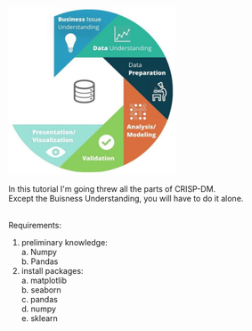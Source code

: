 <img alt='CRISP-DM' src="https://github.com/lanyado/ML/raw/master/Other%20useful%20stuff/CRISP-DM.jpg" data-canonical-src="https://github.com/lanyado/ML/raw/master/Other%20useful%20stuff/CRISP-DM.jpg" width="300" height="300" />

In this tutorial I'm going threw all the parts of CRISP-DM.<br/>
Except the Buisness Understanding, you will have to do it alone.<br/><br/>


Requirements:<br/>
1. preliminary knowledge:<br/>
	a. Numpy<br/>
	b. Pandas<br/>
2. install packages:<br/>
	a. matplotlib<br/>
	b. seaborn<br/>
	c. pandas<br/>
	d. numpy<br/>
	e. sklearn<br/>
